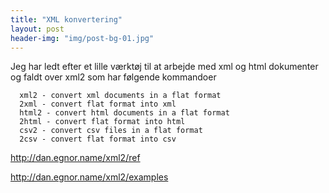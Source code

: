```yaml
---
title: "XML konvertering"
layout: post
header-img: "img/post-bg-01.jpg"
---
```

Jeg har ledt efter et lille værktøj til at arbejde med xml og html dokumenter og faldt over xml2 som har følgende kommandoer

      xml2 - convert xml documents in a flat format
      2xml - convert flat format into xml
      html2 - convert html documents in a flat format
      2html - convert flat format into html
      csv2 - convert csv files in a flat format
      2csv - convert flat format into csv

http://dan.egnor.name/xml2/ref

http://dan.egnor.name/xml2/examples

